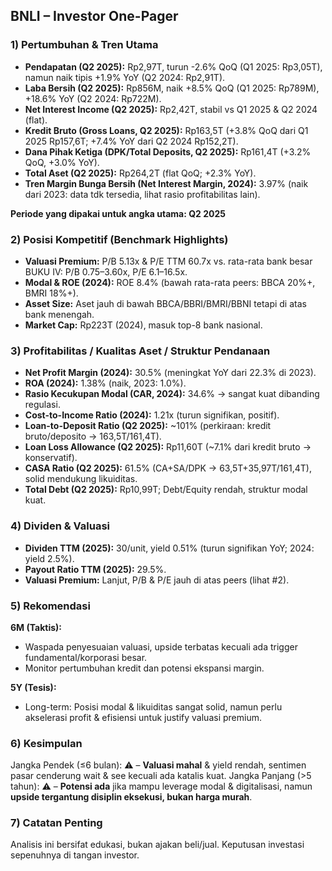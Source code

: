 ## BNLI – Investor One-Pager

### 1) Pertumbuhan & Tren Utama
- **Pendapatan (Q2 2025):** Rp2,97T, turun -2.6% QoQ (Q1 2025: Rp3,05T), namun naik tipis +1.9% YoY (Q2 2024: Rp2,91T).
- **Laba Bersih (Q2 2025):** Rp856M, naik +8.5% QoQ (Q1 2025: Rp789M), +18.6% YoY (Q2 2024: Rp722M).
- **Net Interest Income (Q2 2025):** Rp2,42T, stabil vs Q1 2025 & Q2 2024 (flat).
- **Kredit Bruto (Gross Loans, Q2 2025):** Rp163,5T (+3.8% QoQ dari Q1 2025 Rp157,6T; +7.4% YoY dari Q2 2024 Rp152,2T).
- **Dana Pihak Ketiga (DPK/Total Deposits, Q2 2025):** Rp161,4T (+3.2% QoQ, +3.0% YoY).
- **Total Aset (Q2 2025):** Rp264,2T (flat QoQ; +2.3% YoY).
- **Tren Margin Bunga Bersih (Net Interest Margin, 2024):** 3.97% (naik dari 2023: data tdk tersedia, lihat rasio profitabilitas lain).

**Periode yang dipakai untuk angka utama: Q2 2025**

### 2) Posisi Kompetitif (Benchmark Highlights)
- **Valuasi Premium:** P/B 5.13x & P/E TTM 60.7x vs. rata-rata bank besar BUKU IV: P/B 0.75–3.60x, P/E 6.1–16.5x.
- **Modal & ROE (2024):** ROE 8.4% (bawah rata-rata peers: BBCA 20%+, BMRI 18%+).
- **Asset Size:** Aset jauh di bawah BBCA/BBRI/BMRI/BBNI tetapi di atas bank menengah.
- **Market Cap:** Rp223T (2024), masuk top-8 bank nasional.

### 3) Profitabilitas / Kualitas Aset / Struktur Pendanaan 
- **Net Profit Margin (2024):** 30.5% (meningkat YoY dari 22.3% di 2023).
- **ROA (2024):** 1.38% (naik, 2023: 1.0%).
- **Rasio Kecukupan Modal (CAR, 2024):** 34.6% → sangat kuat dibanding regulasi.
- **Cost-to-Income Ratio (2024):** 1.21x (turun signifikan, positif).
- **Loan-to-Deposit Ratio (Q2 2025):** ~101% (perkiraan: kredit bruto/deposito → 163,5T/161,4T).
- **Loan Loss Allowance (Q2 2025):** Rp11,60T (~7.1% dari kredit bruto → konservatif).
- **CASA Ratio (Q2 2025):** 61.5% (CA+SA/DPK → 63,5T+35,97T/161,4T), solid mendukung likuiditas.
- **Total Debt (Q2 2025):** Rp10,99T; Debt/Equity rendah, struktur modal kuat.

### 4) Dividen & Valuasi
- **Dividen TTM (2025):** 30/unit, yield 0.51% (turun signifikan YoY; 2024: yield 2.5%).
- **Payout Ratio TTM (2025):** 29.5%.
- **Valuasi Premium:** Lanjut, P/B & P/E jauh di atas peers (lihat #2).

### 5) Rekomendasi
**6M (Taktis):**  
- Waspada penyesuaian valuasi, upside terbatas kecuali ada trigger fundamental/korporasi besar.
- Monitor pertumbuhan kredit dan potensi ekspansi margin.

**5Y (Tesis):**  
- Long-term: Posisi modal & likuiditas sangat solid, namun perlu akselerasi profit & efisiensi untuk justify valuasi premium.

### 6) Kesimpulan
Jangka Pendek (≤6 bulan): ⚠️ – **Valuasi mahal** & yield rendah, sentimen pasar cenderung wait & see kecuali ada katalis kuat.
Jangka Panjang (>5 tahun): ⚠️ – **Potensi ada** jika mampu leverage modal & digitalisasi, namun **upside tergantung disiplin eksekusi, bukan harga murah**.

### 7) Catatan Penting
Analisis ini bersifat edukasi, bukan ajakan beli/jual. Keputusan investasi sepenuhnya di tangan investor.